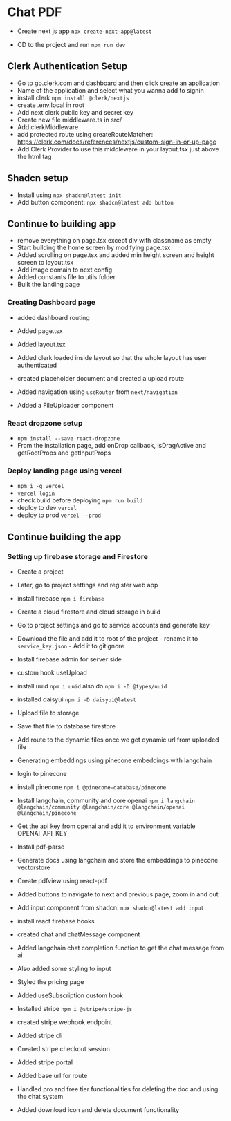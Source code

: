 # Chat PDF

- Create next js app
  `npx create-next-app@latest`

- CD to the project and run `npm run dev`

## Clerk Authentication Setup

- Go to go.clerk.com and dashboard and then click create an application
- Name of the application and select what you wanna add to signin
- install clerk
  `npm install @clerk/nextjs`
- create .env.local in root
- Add next clerk public key and secret key
- Create new file middleware.ts in src/
- Add clerkMiddleware
- add protected route using createRouteMatcher: https://clerk.com/docs/references/nextjs/custom-sign-in-or-up-page
- Add Clerk Provider to use this middleware in your layout.tsx just above the html tag

## Shadcn setup

- Install using `npx shadcn@latest init`
- Add button component: `npx shadcn@latest add button`

## Continue to building app

- remove everything on page.tsx except div with classname as empty
- Start building the home screen by modifying page.tsx
- Added scrolling on page.tsx and added min height screen and height screen to layout.tsx
- Add image domain to next config
- Added constants file to utils folder
- Built the landing page

### Creating Dashboard page

- added dashboard routing
- Added page.tsx
- Added layout.tsx
- Added clerk loaded inside layout so that the whole layout has user authenticated

- created placeholder document and created a upload route
- Added navigation using `useRouter` from `next/navigation`
- Added a FileUploader component

### React dropzone setup

- `npm install --save react-dropzone`
- From the installation page, add onDrop callback, isDragActive and getRootProps and getInputProps

### Deploy landing page using vercel

- `npm i -g vercel`
- `vercel login`
- check build before deploying `npm run build`
- deploy to dev `vercel`
- deploy to prod `vercel --prod`

## Continue building the app

### Setting up firebase storage and Firestore

- Create a project
- Later, go to project settings and register web app
- install firebase `npm i firebase`
- Create a cloud firestore and cloud storage in build
- Go to project settings and go to service accounts and generate key
- Download the file and add it to root of the project - rename it to `service_key.json` - Add it to gitignore
- Install firebase admin for server side

- custom hook useUpload
- install uuid `npm i uuid` also do `npm i -D @types/uuid`
- installed daisyui `npm i -D daisyui@latest`
- Upload file to storage
- Save that file to database firestore
- Add route to the dynamic files once we get dynamic url from uploaded file
- Generating embeddings using pinecone embeddings with langchain
- login to pinecone
- install pinecone `npm i @pinecone-database/pinecone`

- Install langchain, community and core openai `npm i langchain @langchain/community @langchain/core @langchain/openai @langchain/pinecone`
- Get the api key from openai and add it to environment variable OPENAI_API_KEY
- Install pdf-parse
- Generate docs using langchain and store the embeddings to pinecone vectorstore
- Create pdfview using react-pdf
- Added buttons to navigate to next and previous page, zoom in and out

- Add input component from shadcn: `npx shadcn@latest add input`
- install react firebase hooks
- created chat and chatMessage component
- Added langchain chat completion function to get the chat message from ai
- Also added some styling to input
- Styled the pricing page
- Added useSubscription custom hook
- Installed stripe `npm i @stripe/stripe-js`

- created stripe webhook endpoint
- Added stripe cli
- Created stripe checkout session
- Added stripe portal
- Added base url for route
- Handled pro and free tier functionalities for deleting the doc and using the chat system.
- Added download icon and delete document functionality

